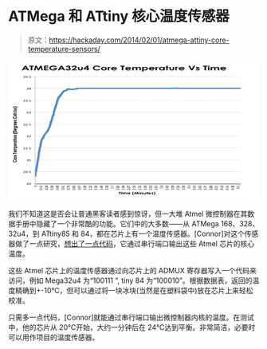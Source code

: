 # ATMega 和 ATtiny 核心温度传感器

> 原文：<https://hackaday.com/2014/02/01/atmega-attiny-core-temperature-sensors/>

![temp](img/bcf0f701de1148e36c0c9c3c44d04054.png)

我们不知道这是否会让普通黑客读者感到惊讶，但一大堆 Atmel 微控制器在其数据手册中隐藏了一个非常酷的功能。它们中的大多数——从 ATMega 168、328、32u4，到 ATtiny85 和 84，都在芯片上有一个温度传感器。[Connor]对这个传感器做了一点研究，[想出了一点代码](http://www.narkidae.com/research/atmega-core-temperature-sensor/)，它通过串行端口输出这些 Atmel 芯片的核心温度。

这些 Atmel 芯片上的温度传感器通过向芯片上的 ADMUX 寄存器写入一个代码来访问，例如 Mega32u4 为“100111 ”, tiny 84 为“100010”。根据数据表，返回的温度精确到+-10°C，但可以通过将一块冰块(当然是在塑料袋中)放在芯片上来轻松校准。

只需多一点代码，[Connor]就能通过串行端口输出微控制器内核的温度。在测试中，他的芯片从 20℃开始，大约一分钟后在 24℃达到平衡。非常简洁，必要时可以用作项目的温度传感器。